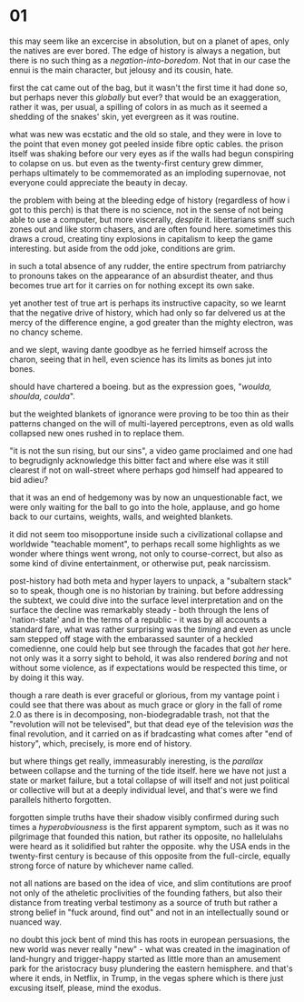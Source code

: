 # 01 

this may seem like an excercise in absolution, but on a planet of apes, only the natives are ever bored. The edge of history is always a negation, but there is no such thing as a _negation-into-boredom_. Not that in our case the ennui is the main character, but jelousy and its cousin, hate.


first the cat came out of the bag, but it wasn't the first time it had done so, but perhaps never this _globally_ but ever? that would be an exaggeration, rather it was, per usual, a spilling of colors in as much as it seemed a shedding of the snakes' skin, yet evergreen as it was routine.


what was new was ecstatic and the old so stale, and they were in love to the point that even money got peeled inside fibre optic cables. the prison itself was shaking before our very eyes as if the walls had begun conspiring to colapse on us. but even as the twenty-first century grew dimmer, perhaps ultimately to be commemorated as an imploding supernovae,  not everyone could appreciate the beauty in decay.


the problem with being at the bleeding edge of history (regardless of how i got to this perch) is that there is no science, not in the sense of not being able to use a computer, but more viscerally, _despite_ it. libertarians sniff such zones out and like storm chasers, and are often found here. sometimes this draws a croud, creating tiny explosions in capitalism to keep the game interesting. but aside from the odd joke, conditions are grim.


in such a total absence of any rudder, the entire spectrum from patriarchy to pronouns takes on the appearance of an absurdist theater, and thus becomes true art for it carries on for nothing except its own sake.


yet another test of true art is perhaps its instructive capacity, so we learnt that the negative drive of history, which had only so far delvered us at the mercy of the difference engine, a god greater than the mighty electron, was no chancy scheme.


and we slept, waving dante goodbye as he ferried himself across the charon, seeing that in hell, even science has its limits as bones jut into bones.


should have chartered a boeing. but as the expression goes, "_woulda, shoulda, coulda_". 


but the weighted blankets of ignorance were proving to be too thin as their patterns changed on the will of multi-layered perceptrons, even as old walls collapsed new ones rushed in to replace them.


"it is not the sun rising, but our sins", a video game proclaimed and one had to begrudignly acknowledge this bitter fact and where else was it still clearest if not on wall-street where perhaps god himself had appeared to bid adieu? 


that it was an end of hedgemony was by now an unquestionable fact, we were only waiting for the ball to go into the hole, applause, and go home back to our curtains, weights, walls, and weighted blankets.


it did not seem too misopportune inside such a civilizational collapse and worldwide "teachable moment", to perhaps recall some highlights as we wonder where things went wrong, not only to course-correct, but also as some kind of divine entertainment, or otherwise put, peak narcissism. 


post-history had both meta and hyper layers to unpack, a "subaltern stack" so to speak, though one is no historian by training. but before addressing the subtext, we could dive into the surface level interpretation and on the surface the decline was remarkably steady - both through the lens of 'nation-state' and in the terms of a republic - it was by all accounts a standard fare, what was rather surprising was the _timing_ and even as uncle sam stepped off stage with the embarassed saunter of a heckled comedienne, one could help but see through the facades that got *her* here. not only was it a sorry sight to behold, it was also rendered  _boring_ and not without some violence, as if expectations would be respected this time, or by doing it this way.


though a rare death is ever graceful or glorious, from my vantage point i could see that there was about as much grace or glory in the fall of rome 2.0 as there is in decomposing, non-biodegradable trash, not that the "revolution will not be televised", but that dead eye of the television _was_ the final revolution, and it carried on as if bradcasting what comes after "end of history", which, precisely, is more end of history.


but where things get really, immeasurably ineresting, is the _parallax_ between collapse and the turning of the tide itself. here we have not just a state or market failure, but a total collapse of will itself and not just political or collective will but at a deeply individual level, and that's were we find parallels hitherto forgotten.


forgotten simple truths have their shadow visibly confirmed during such times a _hyperobviousness_ is the first apparent symptom, such as it was no pilgrimage that founded this nation, but rather its opposite, no hallelulahs were heard as it solidified but rahter the opposite. why the USA ends in the twenty-first century is because of this opposite from the full-circle, equally strong force of nature by whichever name called.


not all nations are based on the idea of vice, and slim contitutions are proof not only of the atheletic proclivities of the founding fathers, but also their distance from treating verbal testimony as a source of truth but rather a strong belief in "fuck around, find out" and not in an intellectually sound or nuanced way.


no doubt this jock bent of mind this has roots in european persuasions, the new world was never really "new" - what was created in the imagination of land-hungry and trigger-happy started as little more than an amusement park for the aristocracy busy plundering the eastern hemisphere. and that's where it ends, in Netflix, in Trump, in the vegas sphere which is there just excusing itself, please, mind the exodus.

